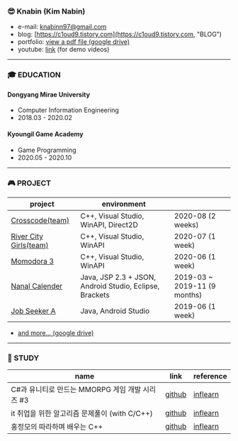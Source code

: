 
### 😎 Knabin (Kim Nabin)
* e-mail: <knabinn97@gmail.com>
* blog: [https://c1oud9.tistory.com](https://c1oud9.tistory.com, "BLOG")
* portfolio: [view a pdf file (google drive)](https://drive.google.com/file/d/1AwVqMkkopVRMW0CpNrjIHZRnC7GJQqyJ/view?usp=sharing)
* youtube: [link](https://www.youtube.com/channel/UC0vyJMjXLbB28_jPB-qCA1g) (for demo videos)
* * *

### 🎓 EDUCATION
#### Dongyang Mirae University   
* Computer Information Engineering   
* 2018.03 - 2020.02   

#### Kyoungil Game Academy
* Game Programming   
* 2020.05 - 2020.10   

* * *
### 🎮 PROJECT
| project | environment |  |
|-------|--------|-------|
| [Crosscode(team)](https://github.com/Knabin/crosscode) | C++, Visual Studio, WinAPI, Direct2D | 2020-08 (2 weeks) |
| [River City Girls(team)](https://github.com/Knabin/mintchoco) | C++, Visual Studio, WinAPI | 2020-07 (1 week) |
| [Momodora 3](https://github.com/Knabin/Momodora) | C++, Visual Studio, WinAPI | 2020-06 (1 week) |
| [Nanal Calender](https://github.com/Knabin/Nanal-Calendar) | Java, JSP 2.3 + JSON, Android Studio, Eclipse, Brackets | 2019-03 ~ 2019-11 (9 months) |
| [Job Seeker A](https://github.com/Knabin/job-seeker-A) | Java, Android Studio | 2019-06 (1 week) |

+ [and more... (google drive)](https://drive.google.com/file/d/1AwVqMkkopVRMW0CpNrjIHZRnC7GJQqyJ/view?usp=sharing)
* * *
### 🌱 STUDY
| name | link | reference |
|-------|--------|--------|
| C#과 유니티로 만드는 MMORPG 게임 개발 시리즈 #3 | [github](https://github.com/Knabin/MMO-Unity) | [inflearn](https://www.inflearn.com/course/MMORPG-%EC%9C%A0%EB%8B%88%ED%8B%B0) |
| it 취업을 위한 알고리즘 문제풀이 (with C/C++) | [github](https://github.com/Knabin/AlgorithmQ) | [inflearn](https://www.inflearn.com/course/%EC%95%8C%EA%B3%A0%EB%A6%AC%EC%A6%98) |
| 홍정모의 따라하며 배우는 C++ | [github](https://github.com/Knabin/TBCppStudy) | [inflearn](https://www.inflearn.com/course/following-c-plus) |

<!--
**Knabin/Knabin** is a ✨ _special_ ✨ repository because its `README.md` (this file) appears on your GitHub profile.

Here are some ideas to get you started:

- 🔭 I’m currently working on ...
- 🌱 I’m currently learning ...
- 👯 I’m looking to collaborate on ...
- 🤔 I’m looking for help with ...
- 💬 Ask me about ...
- 📫 How to reach me: ...
- 😄 Pronouns: ...
- ⚡ Fun fact: ...
-->
